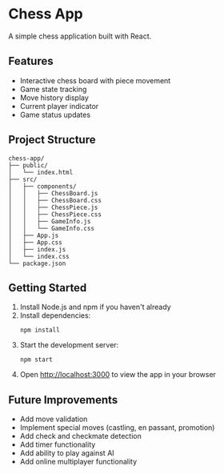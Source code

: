 # Chess App

A simple chess application built with React.

## Features

- Interactive chess board with piece movement
- Game state tracking
- Move history display
- Current player indicator
- Game status updates

## Project Structure

```
chess-app/
├── public/
│   └── index.html
├── src/
│   ├── components/
│   │   ├── ChessBoard.js
│   │   ├── ChessBoard.css
│   │   ├── ChessPiece.js
│   │   ├── ChessPiece.css
│   │   ├── GameInfo.js
│   │   └── GameInfo.css
│   ├── App.js
│   ├── App.css
│   ├── index.js
│   └── index.css
└── package.json
```

## Getting Started

1. Install Node.js and npm if you haven't already
2. Install dependencies:
   ```
   npm install
   ```
3. Start the development server:
   ```
   npm start
   ```
4. Open [http://localhost:3000](http://localhost:3000) to view the app in your browser

## Future Improvements

- Add move validation
- Implement special moves (castling, en passant, promotion)
- Add check and checkmate detection
- Add timer functionality
- Add ability to play against AI
- Add online multiplayer functionality